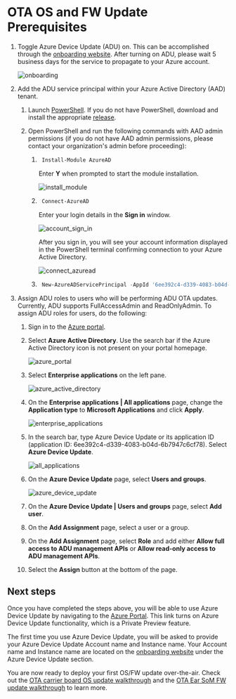 # OTA OS and FW Update Prerequisites

1. Toggle Azure Device Update (ADU) on. This can be accomplished through the [onboarding website](https://github.com/microsoft/Project-Santa-Cruz-Private-Preview/blob/main/user-guides/getting_started/azure-subscription-onboarding.md). After turning on ADU, please wait 5 business days for the service to propagate to your Azure account.

    ![onboarding](https://github.com/microsoft/Project-Santa-Cruz-Private-Preview/blob/main/user-guides/getting_started/getting_started_images/onboarding_dps_adu.png)

1. Add the ADU service principal within your Azure Active Directory (AAD) tenant.

    1. Launch [PowerShell](https://docs.microsoft.com/en-us/powershell/scripting/overview?view=powershell-7). If you do not have PowerShell, download and install the appropriate [release](https://github.com/PowerShell/PowerShell/releases).

    1. Open PowerShell and run the following commands with AAD admin permissions (if you do not have AAD admin permissions, please contact your organization's admin before proceeding):

        1. ```powershell
            Install-Module AzureAD
            ```

            Enter **Y** when prompted to start the module installation.

            ![install_module](https://github.com/microsoft/Project-Santa-Cruz-Private-Preview/blob/main/user-guides/updating/images/prereqs_install_module.png)

        1. ```powershell
            Connect-AzureAD
            ```

            Enter your login details in the **Sign in** window.

            ![account_sign_in](https://github.com/microsoft/Project-Santa-Cruz-Private-Preview/blob/main/user-guides/updating/images/prereqs_account_sign_in.png)

            After you sign in, you will see your account information displayed in the PowerShell terminal confirming connection to your Azure Active Directory.

            ![connect_azuread](https://github.com/microsoft/Project-Santa-Cruz-Private-Preview/blob/main/user-guides/updating/images/prereqs_connect_azuread.png)

        1. ```powershell
            New-AzureADServicePrincipal -AppId '6ee392c4-d339-4083-b04d-6b7947c6cf78'
            ```

1. Assign ADU roles to users who will be performing ADU OTA updates. Currently, ADU supports FullAccessAdmin and ReadOnlyAdmin. To assign ADU roles for users, do the following:

    1. Sign in to the [Azure portal](https://portal.azure.com/?feature.canmodifystamps=true&Microsoft_Azure_Iothub=aduprod).

    1. Select **Azure Active Directory**. Use the search bar if the Azure Active Directory icon is not present on your portal homepage.

        ![azure_portal](https://github.com/microsoft/Project-Santa-Cruz-Private-Preview/blob/main/user-guides/updating/images/prereqs_azure_portal.png)

    1. Select **Enterprise applications** on the left pane.

        ![azure_active_directory](https://github.com/microsoft/Project-Santa-Cruz-Private-Preview/blob/main/user-guides/updating/images/prereqs_azure_active_directory.png)

    1. On the **Enterprise applications | All applications** page, change the **Application type** to **Microsoft Applications** and click **Apply**.

        ![enterprise_applications](https://github.com/microsoft/Project-Santa-Cruz-Private-Preview/blob/main/user-guides/updating/images/prereqs_enterprise_applications.png)

    1. In the search bar, type Azure Device Update or its application ID (application ID: 6ee392c4-d339-4083-b04d-6b7947c6cf78). Select **Azure Device Update**.

        ![all_applications](https://github.com/microsoft/Project-Santa-Cruz-Private-Preview/blob/main/user-guides/updating/images/prereqs_all_applications.png)

    1. On the **Azure Device Update** page, select **Users and groups**.

        ![azure_device_update](https://github.com/microsoft/Project-Santa-Cruz-Private-Preview/blob/main/user-guides/updating/images/prereqs_azure_device_update.png)

    1. On the **Azure Device Update | Users and groups** page, select **Add user**.

    1. On the **Add Assignment** page, select a user or a group.

    1. On the **Add Assignment** page, select **Role** and add either **Allow full access to ADU management APIs** or **Allow read-only access to ADU management APIs**.

    1. Select the **Assign** button at the bottom of the page.

## Next steps

Once you have completed the steps above, you will be able to use Azure Device Update by navigating to the [Azure Portal](https://portal.azure.com/?feature.canmodifystamps=true&Microsoft_Azure_Iothub=aduprod). This link turns on Azure Device Update functionality, which is a Private Preview feature.

The first time you use Azure Device Update, you will be asked to provide your Azure Device Update Account name and Instance name. Your Account name and Instance name are located on the [onboarding website](https://aka.ms/projectsantacruz) under the Azure Device Update section.

You are now ready to deploy your first OS/FW update over-the-air. Check out the [OTA carrier board OS update walkthrough](https://github.com/microsoft/Project-Santa-Cruz-Private-Preview/blob/main/user-guides/updating/ota_update.md) and the [OTA Ear SoM FW update walkthrough](https://github.com/microsoft/Project-Santa-Cruz-Private-Preview/blob/main/user-guides/updating/ear_som_firmware.md) to learn more.

